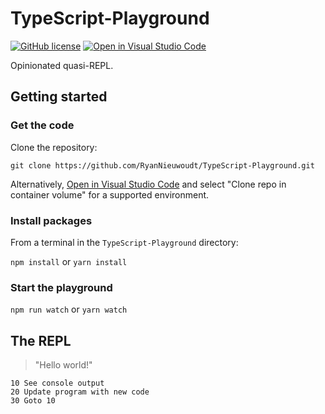 # TypeScript-Playground

[![GitHub license](https://img.shields.io/github/license/RyanNieuwoudt/TypeScript-Playground)](https://github.com/RyanNieuwoudt/TypeScript-Playground/blob/main/LICENSE)
[![Open in Visual Studio Code](https://open.vscode.dev/badges/open-in-vscode.svg)](https://open.vscode.dev/RyanNieuwoudt/TypeScript-Playground)

Opinionated quasi-REPL.

## Getting started

### Get the code

Clone the repository:

`git clone https://github.com/RyanNieuwoudt/TypeScript-Playground.git`

Alternatively, [Open in Visual Studio Code](https://open.vscode.dev/RyanNieuwoudt/TypeScript-Playground) and select "Clone repo in container volume" for a supported environment.

### Install packages

From a terminal in the `TypeScript-Playground` directory:

`npm install` or `yarn install`

### Start the playground

`npm run watch` or `yarn watch`

## The REPL

> "Hello world!"

```
10 See console output
20 Update program with new code
30 Goto 10
```
